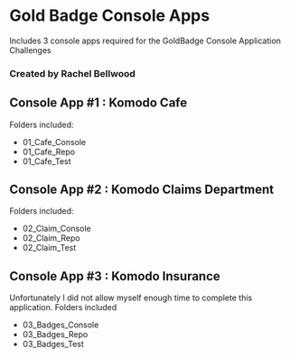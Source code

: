 # Gold Badge Console Apps
Includes 3 console apps required for the GoldBadge Console Application Challenges
### Created by Rachel Bellwood
## Console App #1 : Komodo Cafe
Folders included:
- 01_Cafe_Console
- 01_Cafe_Repo
- 01_Cafe_Test
## Console App #2 : Komodo Claims Department
Folders included:
- 02_Claim_Console
- 02_Claim_Repo
- 02_Claim_Test
## Console App #3 : Komodo Insurance
Unfortunately I did not allow myself enough time to complete this application. 
Folders included
- 03_Badges_Console
- 03_Badges_Repo
- 03_Badges_Test
